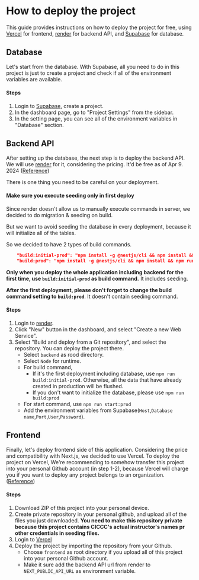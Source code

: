 # How to deploy the project

This guide provides instructions on how to deploy the project for free, using [Vercel](https://vercel.com/) for frontend, [render](https://render.com/) for backend API, and [Supabase](https://supabase.com/) for database.

## Database

Let's start from the database.
With Supabase, all you need to do in this project is just to create a project and check if all of the environment variables are available.

#### Steps

1. Login to [Supabase](https://supabase.com/), create a project.
2. In the dashboard page, go to "Project Settings" from the sidebar.
3. In the setting page, you can see all of the environment variables in "Database" section.

## Backend API

After setting up the database, the next step is to deploy the backend API.
We will use [render](https://render.com/) for it, considering the pricing. It'd be free as of Apr 9. 2024 ([Reference](https://render.com/pricing))

There is one thing you need to be careful on your deployment.

#### Make sure you execute seeding only in first deploy

Since render doesn't allow us to manually execute commands in server, we decided to do migration & seeding on build.

But we want to avoid seeding the database in every deployment, because it will initialize all of the tables.

So we decided to have 2 types of build commands.

```json
    "build:initial-prod": "npm install -g @nestjs/cli && npm install && npm run migration:run && npm run seed",
    "build:prod": "npm install -g @nestjs/cli && npm install && npm run migration:run",
```

**Only when you deploy the whole application including backend for the first time, use `build:initial-prod` as build command.** It includes seeding.

**After the first deployment, please don't forget to change the build command setting to `build:prod`**. It doesn't contain seeding command.

#### Steps

1. Login to [render](https://render.com/).
2. Click "New" button in the dashboard, and select "Create a new Web Service".
3. Select "Build and deploy from a Git repository", and select the repository. You can deploy the project there.
   - Select `backend` as rood directory.
   - Select `Node` for runtime.
   - For build command,
     - If it's the first deployment including database, use `npm run build:initial-prod`. Otherwise, all the data that have already created in production will be flushed.
     - If you don't want to initialize the database, please use `npm run build:prod`
   - For start command, use `npm run start:prod`
   - Add the environment variables from Supabase(`Host`,`Database name`,`Port`,`User`,`Password`).

## Frontend

Finally, let's deploy frontend side of this application.
Considering the price and compatibility with Next.js, we decided to use Vercel.
To deploy the project on Vercel, We're recommending to somehow transfer this project into your personal Github account (in step 1-2), because Vercel will charge you if you want to deploy any project belongs to an organization. ([Reference](https://vercel.com/pricing))

#### Steps

1. Download ZIP of this project into your personal device.
2. Create private repository in your personal github, and upload all of the files you just downloaded. **You need to make this repository private because this project contains CICCC's actual instructor's names pr other credentials in seeding files.**
3. Login to [Vercel](https://vercel.com/)
4. Deploy the project by importing the repository from your Github.
   - Choose `frontend` as root directory if you upload all of this project into your personal Github account.
   - Make it sure add the backend API url from render to `NEXT_PUBLIC_API_URL` as environment variable.
